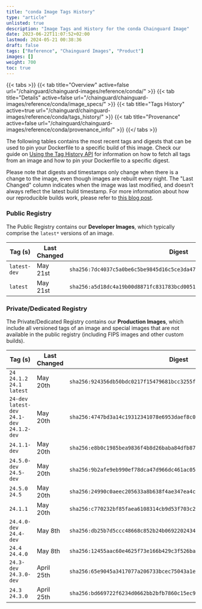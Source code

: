 ```yaml
---
title: "conda Image Tags History"
type: "article"
unlisted: true
description: "Image Tags and History for the conda Chainguard Image"
date: 2023-06-22T11:07:52+02:00
lastmod: 2024-05-21 00:38:36
draft: false
tags: ["Reference", "Chainguard Images", "Product"]
images: []
weight: 700
toc: true
---
```


{{< tabs >}}
{{< tab title="Overview" active=false url="/chainguard/chainguard-images/reference/conda/" >}}
{{< tab title="Details" active=false url="/chainguard/chainguard-images/reference/conda/image_specs/" >}}
{{< tab title="Tags History" active=true url="/chainguard/chainguard-images/reference/conda/tags_history/" >}}
{{< tab title="Provenance" active=false url="/chainguard/chainguard-images/reference/conda/provenance_info/" >}}
{{</ tabs >}}

The following tables contains the most recent tags and digests that can be used to pin your Dockerfile to a specific build of this image. Check our guide on [Using the Tag History API](/chainguard/chainguard-images/using-the-tag-history-api/) for information on how to fetch all tags from an image and how to pin your Dockerfile to a specific digest.

Please note that digests and timestamps only change when there is a change to the image, even though images are rebuilt every night. The "Last Changed" column indicates when the image was last modified, and doesn't always reflect the latest build timestamp. For more information about how our reproducible builds work, please refer to [this blog post](https://www.chainguard.dev/unchained/reproducing-chainguards-reproducible-image-builds).

### Public Registry
The Public Registry contains our **Developer Images**, which typically comprise the `latest*` versions of an image.

| Tag (s)       | Last Changed | Digest                                                                    |
|---------------|--------------|---------------------------------------------------------------------------|
|  `latest-dev` | May 21st     | `sha256:7dc4037c5a0be6c5be9845d16c5ce3da47bd87a8d413f465ab765af602184026` |
|  `latest`     | May 21st     | `sha256:a5d18dc4a19b00d8871fc831783bcd0051d02f61e308f6c341fe5d3e72324802` |


### Private/Dedicated Registry
The Private/Dedicated Registry contains our **Production Images**, which include all versioned tags of an image and special images that are not available in the public registry (including FIPS images and other custom builds).

| Tag (s)                                        | Last Changed | Digest                                                                    |
|------------------------------------------------|--------------|---------------------------------------------------------------------------|
|  `24` `24.1.2` `24.1` `latest`                 | May 20th     | `sha256:924356db50bdc0217f15479681bcc3255ff1b36284e36e241dbc08bac8253f89` |
|  `24-dev` `latest-dev` `24.1-dev` `24.1.2-dev` | May 20th     | `sha256:4747bd3a14c19312341078e6953daef8c04f04eea1da5342cfde71d738aeadc1` |
|  `24.1.1-dev`                                  | May 20th     | `sha256:e8b0c1985bea9836f4b8d26baba84dfb8776c36d8fdaccc8af9089a32a1336f8` |
|  `24.5.0-dev` `24.5-dev`                       | May 20th     | `sha256:9b2afe9eb990ef78dca47d966dc461ac05166a49c2100c2453673cbb3fe06004` |
|  `24.5.0` `24.5`                               | May 20th     | `sha256:24990c0aeec205633a8b638f4ae347ea4cf01130fa8372abf15a3923bc50cf89` |
|  `24.1.1`                                      | May 20th     | `sha256:c770232bf85faea6108314cb9d53f703c2354618ae46401a988929667a6354d9` |
|  `24.4.0-dev` `24.4-dev`                       | May 8th      | `sha256:db25b7d5ccc48668c852b24b06922024347fbd1b5fbd4a3c2dbc184f81d5cfa6` |
|  `24.4` `24.4.0`                               | May 8th      | `sha256:12455aac60e4625f73e166b429c3f526ba9e018cc75b7a6339bde4d7b3618fe4` |
|  `24.3-dev` `24.3.0-dev`                       | April 25th   | `sha256:65e9045a3417077a206733bcec75043a1e93822c967c7b576f8a90cd5998c827` |
|  `24.3` `24.3.0`                               | April 25th   | `sha256:bd669722f6234d0662bb2bfb7860c15ec9fd729f1cbdc474765848a2e591ddfb` |

